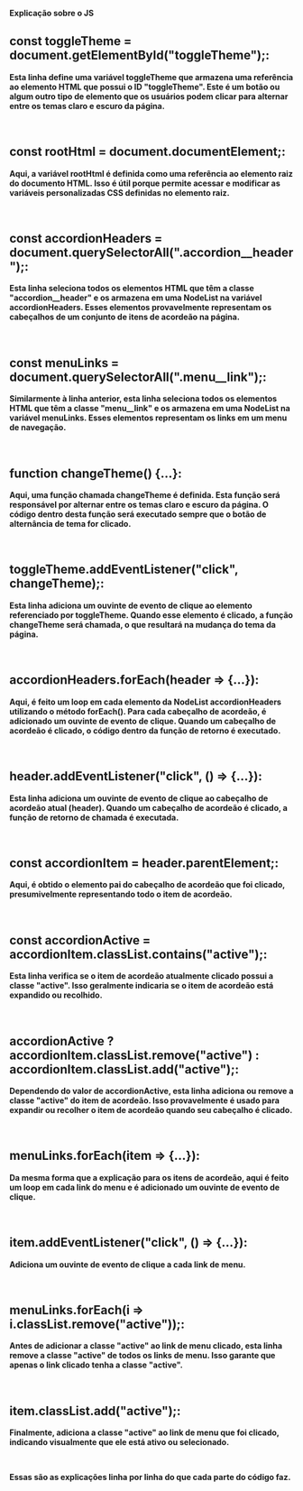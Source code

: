 <b> Explicação sobre o JS </br>


## const toggleTheme = document.getElementById("toggleTheme");: 
<p> Esta linha define uma variável toggleTheme que armazena uma referência ao elemento HTML que possui o ID "toggleTheme". 
Este é um botão ou algum outro tipo de elemento que os usuários podem clicar para alternar entre os temas claro e escuro da página. </p>
<br>


## const rootHtml = document.documentElement;: 
<p> Aqui, a variável rootHtml é definida como uma referência ao elemento raiz do documento HTML. 
Isso é útil porque permite acessar e modificar as variáveis personalizadas CSS definidas no elemento raiz. </p>
<br>

## const accordionHeaders = document.querySelectorAll(".accordion__header");:
<p> Esta linha seleciona todos os elementos HTML que têm a classe "accordion__header" e os armazena em uma NodeList na variável accordionHeaders.
Esses elementos provavelmente representam os cabeçalhos de um conjunto de itens de acordeão na página.  </p>
<br>

## const menuLinks = document.querySelectorAll(".menu__link");: 
<p>  Similarmente à linha anterior, esta linha seleciona todos os elementos HTML que têm a classe "menu__link"
e os armazena em uma NodeList na variável menuLinks. 
Esses elementos representam os links em um menu de navegação. </p>
<br>

## function changeTheme() {...}: 
<p> Aqui, uma função chamada changeTheme é definida. Esta função será responsável por alternar entre os temas claro e escuro da página.
  O código dentro desta função será executado sempre que o botão de alternância de tema for clicado. </p>
<br>

## toggleTheme.addEventListener("click", changeTheme);:
<p> Esta linha adiciona um ouvinte de evento de clique ao elemento referenciado por toggleTheme.
Quando esse elemento é clicado, a função changeTheme será chamada, o que resultará na mudança do tema da página. </p>
<br>

## accordionHeaders.forEach(header => {...}): 
<p> Aqui, é feito um loop em cada elemento da NodeList accordionHeaders utilizando o método forEach().
Para cada cabeçalho de acordeão, é adicionado um ouvinte de evento de clique. Quando um cabeçalho de acordeão é clicado,
o código dentro da função de retorno é executado. </p>
<br>

## header.addEventListener("click", () => {...}): 
<p> Esta linha adiciona um ouvinte de evento de clique ao cabeçalho de acordeão atual (header).
Quando um cabeçalho de acordeão é clicado, a função de retorno de chamada é executada. </p>
<br>

## const accordionItem = header.parentElement;:
<p> Aqui, é obtido o elemento pai do cabeçalho de acordeão que foi clicado, 
  presumivelmente representando todo o item de acordeão. </p>
<br>

## const accordionActive = accordionItem.classList.contains("active");: 
<p> Esta linha verifica se o item de acordeão atualmente clicado possui a classe "active".
  Isso geralmente indicaria se o item de acordeão está expandido ou recolhido. </p>
<br>


## accordionActive ? accordionItem.classList.remove("active") : accordionItem.classList.add("active");:
<p> Dependendo do valor de accordionActive, esta linha adiciona ou remove a classe "active" do item de acordeão.
  Isso provavelmente é usado para expandir ou recolher o item de acordeão quando seu cabeçalho é clicado. </p>
<br>


## menuLinks.forEach(item => {...}): 
<p> Da mesma forma que a explicação para os itens de acordeão,
aqui é feito um loop em cada link do menu e é adicionado um ouvinte de evento de clique. </p>
<br>


## item.addEventListener("click", () => {...}): 
<p> Adiciona um ouvinte de evento de clique a cada link de menu. </p>
<br>


## menuLinks.forEach(i => i.classList.remove("active"));: 
<p> Antes de adicionar a classe "active" ao link de menu clicado, 
esta linha remove a classe "active" de todos os links de menu. Isso garante que apenas o link clicado tenha a classe "active".  </p>
<br>


## item.classList.add("active");: 
<p> Finalmente, adiciona a classe "active" ao link de menu que foi clicado,
indicando visualmente que ele está ativo ou selecionado. </p>
<br>


Essas são as explicações linha por linha do que cada parte do código faz.


